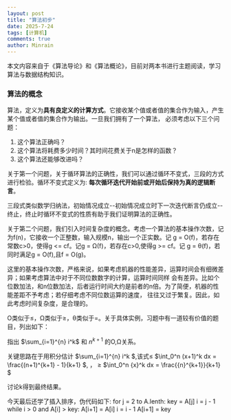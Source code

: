 ```yaml
---
layout: post
title: "算法初步"
date: 2025-7-24
tags: [计算机]
comments: true
author: Minrain
---
```

本文内容来自于《算法导论》和《算法概论》，目前对两本书进行主题阅读，学习算法与数据结构知识。

### 算法的概念
算法，定义为**具有良定义的计算方式**。它接收某个值或者值的集合作为输入，产生某个值或者值的集合作为输出。一旦我们拥有了一个算法，
必须考虑以下三个问题：

1. 这个算法正确吗？
2. 这个算法将耗费多少时间？其时间花费关于n是怎样的函数？
3. 这个算法还能够改进吗？

关于第一个问题，关于循环算法的正确性，我们可以通过循环不变式，三段的方式进行检验。循环不变式定义为:
**每次循环迭代开始前或开始后保持为真的逻辑断言**。

三段式类似数学归纳法，初始情况成立--初始情况成立时下一次迭代断言仍成立--终止，终止时循环不变式的性质有助于我们证明算法的正确性。

关于第二个问题，我们引入时间复杂度的概念。考虑一个算法的基本操作次数，记为f(n)，它接收一个正整数，输入规模n，输出一个正实数。记
g = O(f)，若存在常数c>0，使得g <= cf。记g = Ω(f)，若存在c>0,使得g >= cf。记 g = θ(f)，若同时满足g = O(f),且f = O(g)。

这里的基本操作次数，严格来说，如果考虑机器的性能差异，运算时间会有细微差异；如果考虑算法中对于不同位数数字的计算，运算时间同样
会有差异。比如个位数加法，和n位数加法，后者运行时间大约是前者的n倍。为了简便，机器的性能差距不予考虑；若仔细考虑不同位数运算的速度，
往往又过于繁复。因此，如此考虑时间复杂度，是合理的。

O类似于≤，Ω类似于≥，θ类似于=。关于具体实例，习题中有一道较有价值的题目，列出如下：

指出 $\sum_{i=1}^{n} i^k$ 和 $n^{k+1}$ 的O,Ω关系。

关键思路在于用积分估计 $\sum_{i=1}^{n} i^k $,该式≤ $\int_0^n (x+1)^k dx = \frac{(n+1)^{k+1} - 1}{k+1} $, ，
≥ $\int_0^n {x}^k dx = \frac{{n}^{k+1}}{k+1} $

讨论k得到最终结果。

今天最后还学了插入排序，伪代码如下:
for j = 2 to A.lenth:
    key = A[j]
    i = j - 1
    while i > 0 and A[i] > key:
        A[i+1] = A[i]
        i = i - 1
    A[i+1] = key
